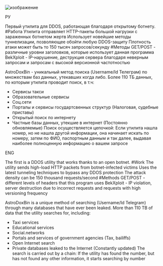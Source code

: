 ![изображение](https://github.com/user-attachments/assets/2e31d7fd-1877-42ef-9282-67fbb079a2ca)

РУ


Первый утилита для DDOS, работающая благодаря открытому ботнету. 
#Работа
Утилита отправляет HTTP-пакеты большой нагрузки с зараженных ботнетом жертв
Использует новейшие методы туннелизации, позволяющее обойти любую DDOS-защиту
Плотность атаки может быть то 150 тысяч запросов/секунду
#Методы
GET/POST - различные уровни заголовков, которые использует данная программа
BekXploit - IP-нарушение, деструкция сервера благодаря неверным запросам и запросам с высокой версионной частотностью

AstroDoxBin - уникальный метод поиска (Username/Id Телеграм) по множествам баз данных, утекавших когда либо.
Более 110 ТБ данных, по которым утилита проводит поиск, в т.ч:
- Сервисы такси
- Образовательные сервисы
- Соц.сети
- Порталы и сервисы государтсвенных структур (Налоговая, судебные приставы)
- Открытый поиск по интернету
- Частные базы данных, утекшие в интернет (Постоянно обновляемые)
Поиск осуществляется цепочкой:
Если утилита нашла номер, но не нашла другой информации, она начинает искать по номеру, затем по ФИО, паспортным данным и так далее, выдавая наиболее полноценную информацию о вашем запросе

ENG

The first is a DDOS utility that works thanks to an open botnet. 
#Work
The utility sends high-load HTTP packets from botnet-infected victims
Uses the latest tunneling techniques to bypass any DDOS protection
The attack density can be 150 thousand requests/second
#Methods
GET/POST - different levels of headers that this program uses
BekXploit - IP violation, server destruction due to incorrect requests and requests with high versioning frequency

AstroDoxBin is a unique method of searching (Username/Id Telegram) through many databases that have ever been leaked.
More than 110 TB of data that the utility searches for, including:
- Taxi services
- Educational services
- Social.networks
- Portals and services of government agencies (Tax, bailiffs)
- Open Internet search
- Private databases leaked to the Internet (Constantly updated)
The search is carried out by a chain:
If the utility has found the number, but has not found any other information, it starts searching by number
